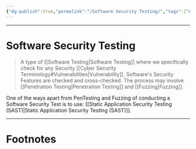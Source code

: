 ```yaml
---
{"dg-publish":true,"permalink":"/Software Security Testing/","tags":["Academics","CyberSec","Software-Development"]}
---
```



---
# Software Security Testing
> A type of [[Software Testing\|Software Testing]] where we specifically check for any Security [[Cyber Security Terminology#Vulnerabilities\|Vulnerability]]. Software's Security Features are checked and cross-checked. The process may involve [[Penetration Testing\|Penetration Testing]] and [[Fuzzing\|Fuzzing]].

One of the ways apart from PenTesting and Fuzzing of conducting a Software Security Test is to use: [[Static Application Security Testing (SAST)\|Static Application Security Testing (SAST)]].


---
# Footnotes
